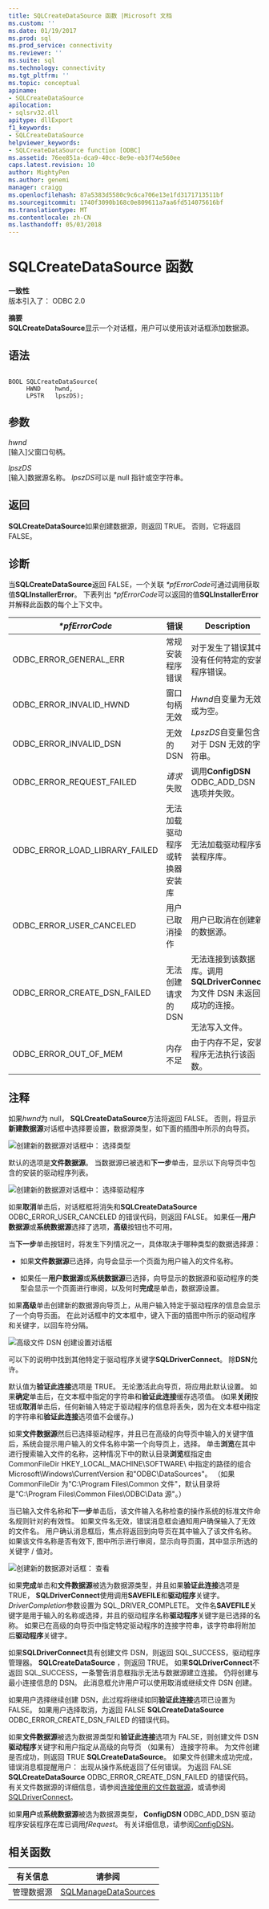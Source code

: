 ```yaml
---
title: SQLCreateDataSource 函数 |Microsoft 文档
ms.custom: ''
ms.date: 01/19/2017
ms.prod: sql
ms.prod_service: connectivity
ms.reviewer: ''
ms.suite: sql
ms.technology: connectivity
ms.tgt_pltfrm: ''
ms.topic: conceptual
apiname:
- SQLCreateDataSource
apilocation:
- sqlsrv32.dll
apitype: dllExport
f1_keywords:
- SQLCreateDataSource
helpviewer_keywords:
- SQLCreateDataSource function [ODBC]
ms.assetid: 76ee851a-dca9-40cc-8e9e-eb3f74e560ee
caps.latest.revision: 10
author: MightyPen
ms.author: genemi
manager: craigg
ms.openlocfilehash: 87a5383d5580c9c6ca706e13e1fd3171713511bf
ms.sourcegitcommit: 1740f3090b168c0e809611a7aa6fd514075616bf
ms.translationtype: MT
ms.contentlocale: zh-CN
ms.lasthandoff: 05/03/2018
---
```

# <a name="sqlcreatedatasource-function"></a>SQLCreateDataSource 函数
**一致性**  
 版本引入了： ODBC 2.0  
  
 **摘要**  
 **SQLCreateDataSource**显示一个对话框，用户可以使用该对话框添加数据源。  
  
## <a name="syntax"></a>语法  
  
```  
  
BOOL SQLCreateDataSource(  
     HWND    hwnd,  
     LPSTR   lpszDS);  
```  
  
## <a name="arguments"></a>参数  
 *hwnd*  
 [输入]父窗口句柄。  
  
 *lpszDS*  
 [输入]数据源名称。 *lpszDS*可以是 null 指针或空字符串。  
  
## <a name="returns"></a>返回  
 **SQLCreateDataSource**如果创建数据源，则返回 TRUE。 否则，它将返回 FALSE。  
  
## <a name="diagnostics"></a>诊断  
 当**SQLCreateDataSource**返回 FALSE，一个关联 *\*pfErrorCode*可通过调用获取值**SQLInstallerError**。 下表列出 *\*pfErrorCode*可以返回的值**SQLInstallerError**并解释此函数的每个上下文中。  
  
|*\*pfErrorCode*|错误|Description|  
|---------------------|-----------|-----------------|  
|ODBC_ERROR_GENERAL_ERR|常规安装程序错误|对于发生了错误其中没有任何特定的安装程序错误。|  
|ODBC_ERROR_INVALID_HWND|窗口句柄无效|*Hwnd*自变量为无效或为空。|  
|ODBC_ERROR_INVALID_DSN|无效的 DSN|*LpszDS*自变量包含对于 DSN 无效的字符串。|  
|ODBC_ERROR_REQUEST_FAILED|*请求*失败|调用**ConfigDSN** ODBC_ADD_DSN 选项并失败。|  
|ODBC_ERROR_LOAD_LIBRARY_FAILED|无法加载驱动程序或转换器安装库|无法加载驱动程序安装程序库。|  
|ODBC_ERROR_USER_CANCELED|用户已取消操作|用户已取消在创建新的数据源。|  
|ODBC_ERROR_CREATE_DSN_FAILED|无法创建请求的 DSN|无法连接到该数据库。调用**SQLDriverConnect**为文件 DSN 未返回成功的连接。<br /><br /> 无法写入文件。|  
|ODBC_ERROR_OUT_OF_MEM|内存不足|由于内存不足，安装程序无法执行该函数。|  
  
## <a name="comments"></a>注释  
 如果*hwnd*为 null， **SQLCreateDataSource**方法将返回 FALSE。 否则，将显示**新建数据源**对话框中选择要设置，数据源类型，如下面的插图中所示的向导页。  
  
 ![创建新的数据源对话框中： 选择类型](../../../odbc/reference/syntax/media/ch23a.gif "CH23A")  
  
 默认的选项是**文件数据源**。 当数据源已被选和**下一步**单击，显示以下向导页中包含的安装的驱动程序列表。  
  
 ![创建新的数据源对话框中： 选择驱动程序](../../../odbc/reference/syntax/media/ch23b.gif "CH23B")  
  
 如果**取消**单击后，对话框框将消失和**SQLCreateDataSource** ODBC_ERROR_USER_CANCELED 的错误代码，则返回 FALSE。 如果任一**用户数据源**或**系统数据源**选择了选项，**高级**按钮也不可用。  
  
 当**下一步**单击按钮时，将发生下列情况之一，具体取决于哪种类型的数据选择源：  
  
-   如果**文件数据源**已选择，向导会显示一个页面为用户输入的文件名称。  
  
-   如果任一**用户数据源**或**系统数据源**已选择，向导显示的数据源和驱动程序的类型会显示一个页面进行审阅，以及何时**完成**是单击，数据源设置。  
  
 如果**高级**单击创建新的数据源向导页上，从用户输入特定于驱动程序的信息会显示了一个向导页面。 在此对话框中的文本框中，键入下面的插图中所示的驱动程序和关键字，以回车符分隔。  
  
 ![高级文件 DSN 创建设置对话框](../../../odbc/reference/syntax/media/ch23c.gif "CH23C")  
  
 可以下的说明中找到其他特定于驱动程序关键字**SQLDriverConnect**。 除**DSN**允许。  
  
 默认值为**验证此连接**选项是 TRUE。 无论激活此向导页，将应用此默认设置。 如果**确定**单击后，在文本框中指定的字符串和**验证此连接**缓存选项值。 (如果**关闭**按钮或**取消**单击后，任何新输入特定于驱动程序的信息将丢失，因为在文本框中指定的字符串和**验证此连接**选项值不会缓存。)  
  
 如果**文件数据源**然后已选择驱动程序，并且已在高级的向导页中输入的关键字值后，系统会提示用户输入的文件名称中第一个向导页上，选择。 单击**浏览**在其中进行搜索输入文件的名称，这种情况下中的默认目录**浏览**框指定由 CommonFileDir HKEY_LOCAL_MACHINE\SOFTWARE\ 中指定的路径的组合Microsoft\Windows\CurrentVersion 和"ODBC\DataSources"。 （如果 CommonFileDir 为"C:\Program Files\Common 文件"，默认目录将是"C:\Program Files\Common Files\ODBC\Data 源"。）  
  
 当已输入文件名称和**下一步**单击后，该文件输入名称检查的操作系统的标准文件命名规则针对的有效性。 如果文件名无效，错误消息框会通知用户确保输入了无效的文件名。 用户确认消息框后，焦点将返回到向导页在其中输入了该文件名称。 如果该文件名称是否有效下, 图中所示进行审阅，显示向导页面，其中显示所选的关键字 / 值对。  
  
 ![创建新的数据源对话框： 查看](../../../odbc/reference/syntax/media/ch23d.gif "CH23D")  
  
 如果**完成**单击和**文件数据源**被选为数据源类型，并且如果**验证此连接**选项是 TRUE， **SQLDriverConnect**使用调用**SAVEFILE**和**驱动程序**关键字。 *DriverCompletion*参数设置为 SQL_DRIVER_COMPLETE。 文件名**SAVEFILE**关键字是用于输入的名称或选择，并且的驱动程序名称**驱动程序**关键字是已选择的名称。 如果已在高级的向导页中指定特定驱动程序的连接字符串，该字符串将附加后**驱动程序**关键字。  
  
 如果**SQLDriverConnect**具有创建文件 DSN，则返回 SQL_SUCCESS，驱动程序管理器。 **SQLCreateDataSource** ，则返回 TRUE。 如果**SQLDriverConnect**不返回 SQL_SUCCESS，一条警告消息框指示无法与数据源建立连接。 仍将创建与最小连接信息的 DSN。 此消息框允许用户可以使用取消或继续文件 DSN 创建。  
  
 如果用户选择继续创建 DSN，此过程将继续如同**验证此连接**选项已设置为 FALSE。 如果用户选择取消，为返回 FALSE **SQLCreateDataSource** ODBC_ERROR_CREATE_DSN_FAILED 的错误代码。  
  
 如果**文件数据源**被选为数据源类型和**验证此连接**选项为 FALSE，则创建文件 DSN**驱动程序**关键字和用户指定从高级的向导页 （如果有） 连接字符串。 为文件创建是否成功，则返回 TRUE **SQLCreateDataSource**。 如果文件创建未成功完成，错误消息框提醒用户： 出现从操作系统返回了任何错误。 为返回 FALSE **SQLCreateDataSource** ODBC_ERROR_CREATE_DSN_FAILED 的错误代码。 有关文件数据源的详细信息，请参阅[连接使用的文件数据源](../../../odbc/reference/develop-app/connecting-using-file-data-sources.md)，或请参阅[SQLDriverConnect](../../../odbc/reference/syntax/sqldriverconnect-function.md)。  
  
 如果**用户**或**系统数据源**被选为数据源类型， **ConfigDSN** ODBC_ADD_DSN 驱动程序安装程序在库已调用*fRequest*。 有关详细信息，请参阅[ConfigDSN](../../../odbc/reference/syntax/configdsn-function.md)。  
  
## <a name="related-functions"></a>相关函数  
  
|有关信息|请参阅|  
|---------------------------|---------|  
|管理数据源|[SQLManageDataSources](../../../odbc/reference/syntax/sqlmanagedatasources.md)|
